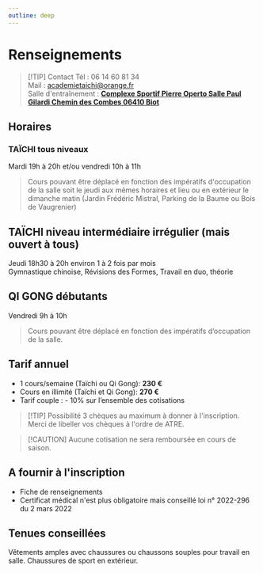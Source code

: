 ```yaml
---
outline: deep
---
```


# Renseignements

> [!TIP] Contact
> Tél : 06 14 60 81 34  
> Mail : [academietaichi@orange.fr](mailto:academietaichi@orange.fr)  
> Salle d'entraînement : **[Complexe Sportif Pierre Operto Salle Paul Gilardi Chemin des Combes 06410 Biot](https://maps.app.goo.gl/1iZw1ipFc81CT3a1A)**

## Horaires

### TAÏCHI tous niveaux

Mardi 19h à 20h et/ou vendredi 10h à 11h

> Cours pouvant être déplacé en fonction des impératifs d'occupation de la salle soit le jeudi aux mêmes horaires et lieu ou en extérieur le dimanche matin (Jardin Frédéric Mistral, Parking de la Baume ou Bois de Vaugrenier)

## TAÏCHI niveau intermédiaire irrégulier (mais ouvert à tous)

Jeudi 18h30 à 20h environ 1 à 2 fois par mois  
Gymnastique chinoise, Révisions des Formes, Travail en duo, théorie

## QI GONG débutants

Vendredi 9h à 10h

> Cours pouvant être déplacé en fonction des impératifs d’occupation de la salle.

## Tarif annuel

- 1 cours/semaine (Taïchi ou Qi Gong): **230 €**
- Cours en illimité (Taïchi et Qi Gong): **270 €**
- Tarif couple : - 10% sur l’ensemble des cotisations

> [!TIP] Possibilité 3 chèques au maximum à donner à l'inscription.
> Merci de libeller vos chèques à l'ordre de ATRE.

> [!CAUTION] Aucune cotisation ne sera remboursée en cours de saison.

## A fournir à l'inscription

- Fiche de renseignements
- Certificat médical n'est plus obligatoire mais conseillé loi n° 2022-296 du 2 mars 2022

## Tenues conseillées

Vêtements amples avec chaussures ou chaussons souples pour travail en salle. Chaussures de sport en extérieur.